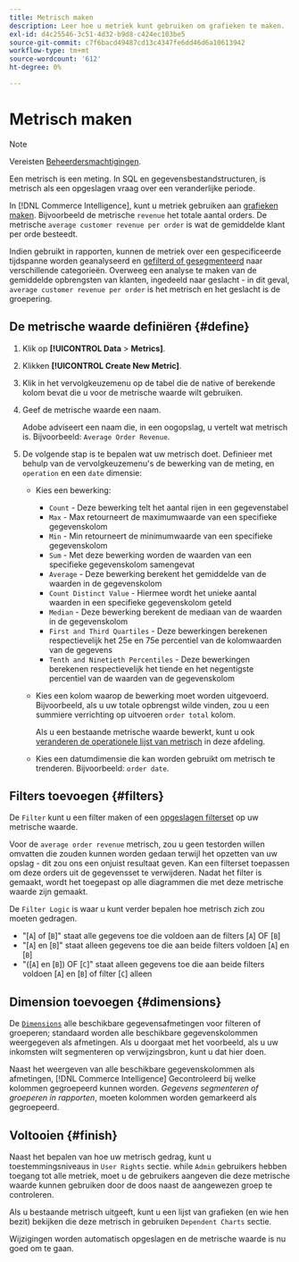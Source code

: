 ```yaml
---
title: Metrisch maken
description: Leer hoe u metriek kunt gebruiken om grafieken te maken.
exl-id: d4c25546-3c51-4d32-b9d8-c424ec103be5
source-git-commit: c7f6bacd49487cd13c4347fe6dd46d6a10613942
workflow-type: tm+mt
source-wordcount: '612'
ht-degree: 0%

---
```


# Metrisch maken

>[!NOTE]
>
>Vereisten [Beheerdersmachtigingen](../../administrator/user-management/user-management.md).

Een metrisch is een meting. In SQL en gegevensbestandstructuren, is metrisch als een opgeslagen vraag over een veranderlijke periode.

In [!DNL Commerce Intelligence], kunt u metriek gebruiken aan [grafieken maken](../../data-user/reports/ess-rpt-build-visual.md). Bijvoorbeeld de metrische `revenue` het totale aantal orders. De metrische `average customer revenue per order` is wat de gemiddelde klant per orde besteedt.

Indien gebruikt in rapporten, kunnen de metriek over een gespecificeerde tijdspanne worden geanalyseerd en [gefilterd of gesegmenteerd](../../best-practices/segment-filter.md) naar verschillende categorieën. Overweeg een analyse te maken van de gemiddelde opbrengsten van klanten, ingedeeld naar geslacht - in dit geval, `average customer revenue per order` is het metrisch en het geslacht is de groepering.

## De metrische waarde definiëren {#define}

1. Klik op **[!UICONTROL Data** > **Metrics]**.

1. Klikken **[!UICONTROL Create New Metric]**.

1. Klik in het vervolgkeuzemenu op de tabel die de native of berekende kolom bevat die u voor de metrische waarde wilt gebruiken.

1. Geef de metrische waarde een naam.

   Adobe adviseert een naam die, in een oogopslag, u vertelt wat metrisch is. Bijvoorbeeld: `Average Order Revenue`.

1. De volgende stap is te bepalen wat uw metrisch doet. Definieer met behulp van de vervolgkeuzemenu&#39;s de bewerking van de meting, en `operation` en een `date` dimensie:

   * Kies een bewerking:
      * `Count` - Deze bewerking telt het aantal rijen in een gegevenstabel
      * `Max` - Max retourneert de maximumwaarde van een specifieke gegevenskolom
      * `Min` - Min retourneert de minimumwaarde van een specifieke gegevenskolom
      * `Sum` - Met deze bewerking worden de waarden van een specifieke gegevenskolom samengevat
      * `Average` - Deze bewerking berekent het gemiddelde van de waarden in de gegevenskolom
      * `Count Distinct Value` - Hiermee wordt het unieke aantal waarden in een specifieke gegevenskolom geteld
      * `Median` - Deze bewerking berekent de mediaan van de waarden in de gegevenskolom
      * `First and Third Quartiles` - Deze bewerkingen berekenen respectievelijk het 25e en 75e percentiel van de kolomwaarden van de gegevens
      * `Tenth and Ninetieth Percentiles` - Deze bewerkingen berekenen respectievelijk het tiende en het negentigste percentiel van de waarden van de gegevenskolom
   * Kies een kolom waarop de bewerking moet worden uitgevoerd. Bijvoorbeeld, als u uw totale opbrengst wilde vinden, zou u een summiere verrichting op uitvoeren `order total` kolom.

      Als u een bestaande metrische waarde bewerkt, kunt u ook [veranderen de operationele lijst van metrisch](../../data-analyst/data-warehouse-mgr/change-metric-op-table.md) in deze afdeling.

   * Kies een datumdimensie die kan worden gebruikt om metrisch te trenderen. Bijvoorbeeld: `order date`.


## Filters toevoegen {#filters}

De `Filter` kunt u een filter maken of een [opgeslagen filterset](../../data-user/reports/ess-manage-data-filters.md) op uw metrische waarde.

Voor de `average order revenue` metrisch, zou u geen testorden willen omvatten die zouden kunnen worden gedaan terwijl het opzetten van uw opslag - dit zou ons een onjuist resultaat geven. Kan een filterset toepassen om deze orders uit de gegevensset te verwijderen. Nadat het filter is gemaakt, wordt het toegepast op alle diagrammen die met deze metrische waarde zijn gemaakt.

De `Filter Logic` is waar u kunt verder bepalen hoe metrisch zich zou moeten gedragen.

* &quot;\[`A`\] of \[`B`\]&quot; staat alle gegevens toe die voldoen aan de filters \[`A`\] OF \[`B`\]
* &quot;\[`A`\] en \[`B`\]&quot; staat alleen gegevens toe die aan beide filters voldoen \[`A`\] en \[`B`\]
* &quot;(\[`A`\] en \[`B`\]) OF \[`C`\]&quot; staat alleen gegevens toe die aan beide filters voldoen \[`A`\] en \[`B`\] of filter \[`C`\] alleen

## Dimension toevoegen {#dimensions}

De [`Dimensions`](../../data-analyst/data-warehouse-mgr/manage-data-dimensions-metrics.md) alle beschikbare gegevensafmetingen voor filteren of groeperen; standaard worden alle beschikbare gegevenskolommen weergegeven als afmetingen. Als u doorgaat met het voorbeeld, als u uw inkomsten wilt segmenteren op verwijzingsbron, kunt u dat hier doen.

Naast het weergeven van alle beschikbare gegevenskolommen als afmetingen, [!DNL Commerce Intelligence] Gecontroleerd bij welke kolommen gegroepeerd kunnen worden. *Gegevens segmenteren of groeperen in rapporten*, moeten kolommen worden gemarkeerd als gegroepeerd.

## Voltooien {#finish}

Naast het bepalen van hoe uw metrisch gedrag, kunt u toestemmingsniveaus in `User Rights` sectie. while `Admin` gebruikers hebben toegang tot alle metriek, moet u de gebruikers aangeven die deze metrische waarde kunnen gebruiken door de doos naast de aangewezen groep te controleren.

Als u bestaande metrisch uitgeeft, kunt u een lijst van grafieken (en wie hen bezit) bekijken die deze metrisch in gebruiken `Dependent Charts` sectie.

Wijzigingen worden automatisch opgeslagen en de metrische waarde is nu goed om te gaan.
